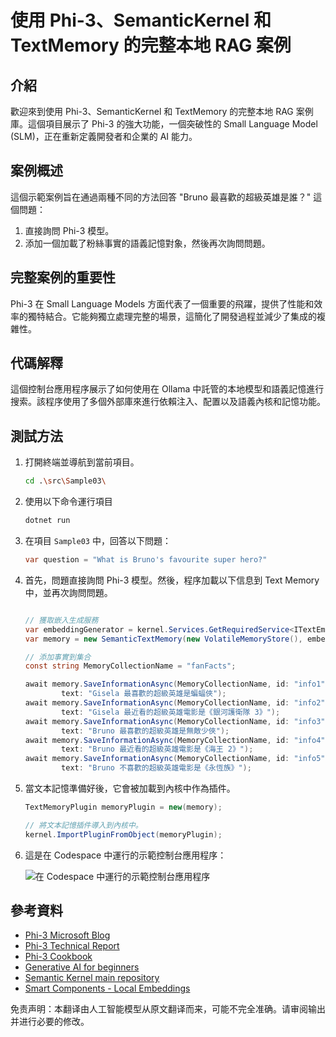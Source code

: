 # 使用 Phi-3、SemanticKernel 和 TextMemory 的完整本地 RAG 案例

## 介紹

歡迎來到使用 Phi-3、SemanticKernel 和 TextMemory 的完整本地 RAG 案例庫。這個項目展示了 Phi-3 的強大功能，一個突破性的 Small Language Model (SLM)，正在重新定義開發者和企業的 AI 能力。

## 案例概述

這個示範案例旨在通過兩種不同的方法回答 "Bruno 最喜歡的超級英雄是誰？" 這個問題：

1. 直接詢問 Phi-3 模型。
2. 添加一個加載了粉絲事實的語義記憶對象，然後再次詢問問題。

## 完整案例的重要性

Phi-3 在 Small Language Models 方面代表了一個重要的飛躍，提供了性能和效率的獨特結合。它能夠獨立處理完整的場景，這簡化了開發過程並減少了集成的複雜性。

## 代碼解釋

這個控制台應用程序展示了如何使用在 Ollama 中託管的本地模型和語義記憶進行搜索。該程序使用了多個外部庫來進行依賴注入、配置以及語義內核和記憶功能。

## 測試方法

1. 打開終端並導航到當前項目。

    ```bash
    cd .\src\Sample03\
    ```

2. 使用以下命令運行項目

    ```bash
    dotnet run
    ```

3. 在項目 `Sample03` 中，回答以下問題：

    ```csharp
    var question = "What is Bruno's favourite super hero?"
    ```

4. 首先，問題直接詢問 Phi-3 模型。然後，程序加載以下信息到 Text Memory 中，並再次詢問問題。

    ```csharp

    // 獲取嵌入生成服務
    var embeddingGenerator = kernel.Services.GetRequiredService<ITextEmbeddingGenerationService>();
    var memory = new SemanticTextMemory(new VolatileMemoryStore(), embeddingGenerator);    

    // 添加事實到集合
    const string MemoryCollectionName = "fanFacts";
    
    await memory.SaveInformationAsync(MemoryCollectionName, id: "info1", 
            text: "Gisela 最喜歡的超級英雄是蝙蝠俠");
    await memory.SaveInformationAsync(MemoryCollectionName, id: "info2", 
            text: "Gisela 最近看的超級英雄電影是《銀河護衛隊 3》");
    await memory.SaveInformationAsync(MemoryCollectionName, id: "info3", 
            text: "Bruno 最喜歡的超級英雄是無敵少俠");
    await memory.SaveInformationAsync(MemoryCollectionName, id: "info4", 
            text: "Bruno 最近看的超級英雄電影是《海王 2》");
    await memory.SaveInformationAsync(MemoryCollectionName, id: "info5", 
            text: "Bruno 不喜歡的超級英雄電影是《永恆族》");    
    ```

5. 當文本記憶準備好後，它會被加載到內核中作為插件。

    ```csharp
    TextMemoryPlugin memoryPlugin = new(memory);
    
    // 將文本記憶插件導入到內核中。
    kernel.ImportPluginFromObject(memoryPlugin);    
    ```

6. 這是在 Codespace 中運行的示範控制台應用程序：

    ![在 Codespace 中運行的示範控制台應用程序](../../../../../../../md/07.Labs/CsharpOllamaCodeSpaces/src/Sample03/img/10RAGPhi3.gif)

## 參考資料

- [Phi-3 Microsoft Blog](https://aka.ms/phi3blog-april)
- [Phi-3 Technical Report](https://aka.ms/phi3-tech-report)
- [Phi-3 Cookbook](https://aka.ms/Phi-3CookBook)
- [Generative AI for beginners](https://github.com/microsoft/generative-ai-for-beginners)
- [Semantic Kernel main repository](https://github.com/microsoft/semantic-kernel)
- [Smart Components - Local Embeddings](https://github.com/dotnet-smartcomponents/smartcomponents/blob/main/docs/local-embeddings.md)

免责声明：本翻译由人工智能模型从原文翻译而来，可能不完全准确。请审阅输出并进行必要的修改。